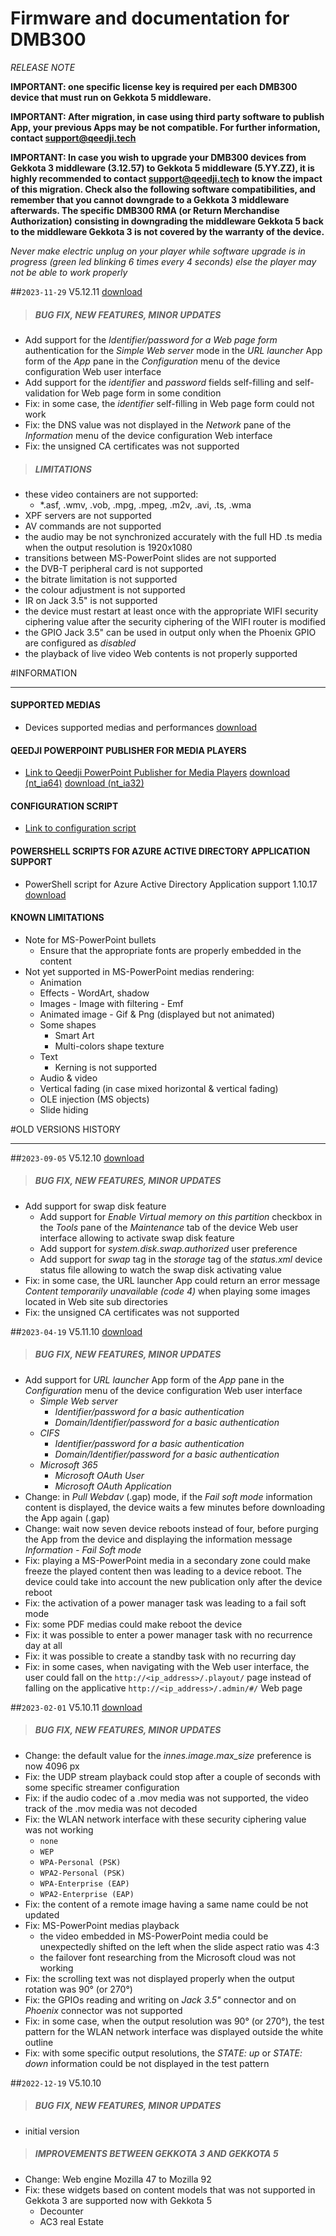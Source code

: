 # Firmware and documentation for DMB300
*RELEASE NOTE*

**IMPORTANT: one specific license key is required per each DMB300 device that must run on Gekkota 5 middleware.**

**IMPORTANT: After migration, in case using third party software to publish App, your previous Apps may be not compatible. For further information, contact support@qeedji.tech**

**IMPORTANT: In case you wish to upgrade your DMB300 devices from Gekkota 3 middleware (3.12.57) to Gekkota 5 middleware (5.YY.ZZ), it is highly recommended to contact support@qeedji.tech to know the impact of this migration. Check also the following software compatibilities, and remember that you cannot downgrade to a Gekkota 3 middleware afterwards. The specific DMB300 RMA (or Return Merchandise Authorization) consisting in downgrading the middleware Gekkota 5 back to the middleware Gekkota 3 is not covered by the warranty of the device.**

*Never make electric unplug on your player while software upgrade is in progress (green led blinking 6 times every 4 seconds) else the player may not be able to work properly*

##`2023-11-29` V5.12.11 [download](https://github.com/innes-labs/archives/downloads/gekkota-os-dmb300/gekkota_os-dmb300-setup-5.12.11.zip)
>##### **BUG FIX, NEW FEATURES, MINOR UPDATES**
- Add support for the *Identifier/password for a Web page form* authentication for the *Simple Web server* mode in the *URL launcher* App form of the *App* pane in the *Configuration* menu of the device configuration Web user interface
- Add support for the *identifier* and *password* fields self-filling and self-validation for Web page form in some condition
- Fix: in some case, the *identifier* self-filling in Web page form could not work
- Fix: the DNS value was not displayed in the *Network* pane of the *Information* menu of the device configuration Web interface
- Fix: the unsigned CA certificates was not supported
>##### **LIMITATIONS**
- these video containers are not supported:
	- *.asf, .wmv, .vob, .mpg, .mpeg, .m2v, .avi, .ts, .wma
- XPF servers are not supported
- AV commands are not supported
- the audio may be not synchronized accurately with the full HD .ts media when the output resolution is 1920x1080
- transitions between MS-PowerPoint slides are not supported
- the DVB-T peripheral card is not supported
- the bitrate limitation is not supported
- the colour adjustment is not supported
- IR on Jack 3.5" is not supported
- the device must restart at least once with the appropriate WIFI security ciphering value after the security ciphering of the WIFI router is modified
- the GPIO Jack 3.5" can be used in output only when the Phoenix GPIO are configured as *disabled*
- the playback of live video Web contents is not properly supported

#INFORMATION
***********************************************************************

#### **SUPPORTED MEDIAS**
- Devices supported medias and performances [download](https://github.com/innes-labs/archives/downloads/devices-supported-medias-and-performances.pdf)
#### **QEEDJI POWERPOINT PUBLISHER FOR MEDIA PLAYERS**
- [Link to Qeedji PowerPoint Publisher for Media Players](https://github.com/innes-labs/archives/downloads/http://www.innes.pro/en/support/index.php?DMB300/Application_notes_and_related_tools/Qeedji_PowerPoint_Publisher_for_media_player) [download (nt_ia64)](application-notes/qeedji_powerpoint_publisher_addin/qeedji_powerpoint_publisher_for_media_players-nt_ia64-setup-1.15.10.msi) [download (nt_ia32)](application-notes/qeedji_powerpoint_publisher_addin/qeedji_powerpoint_publisher_for_media_players-nt_ia32-setup-1.15.10.msi)
#### **CONFIGURATION SCRIPT**
- [Link to configuration script](http://www.innes.pro/en/support/index.php?DMB300/Application_notes_and_related_tools/Configuration_by_script)
#### **POWERSHELL SCRIPTS FOR AZURE ACTIVE DIRECTORY APPLICATION SUPPORT**
- PowerShell script for Azure Active Directory Application support 1.10.17 [download](https://github.com/innes-labs/archives/downloads/scripts/powershell/Powershell_Innes_AAD-1.10.17.zip)
#### **KNOWN LIMITATIONS**
- Note for MS-PowerPoint bullets
    - Ensure that the appropriate fonts are properly embedded in the content
- Not yet supported in MS-PowerPoint medias rendering:
    - Animation
    - Effects
           - WordArt, shadow
    - Images
           - Image with filtering
           - Emf
    - Animated image
           - Gif & Png (displayed but not animated)
    - Some shapes
        - Smart Art
        - Multi-colors shape texture
    - Text
        - Kerning is not supported
    - Audio & video
    - Vertical fading (in case mixed horizontal & vertical fading)
    - OLE injection (MS objects)
    - Slide hiding

#OLD VERSIONS HISTORY
***********************************************************************

##`2023-09-05` V5.12.10 [download](https://github.com/innes-labs/archives/downloads/gekkota-os-dmb300/gekkota_os-dmb300-setup-5.12.10.zip)
>##### **BUG FIX, NEW FEATURES, MINOR UPDATES**
- Add support for swap disk feature
	- Add support for *Enable Virtual memory on this partition* checkbox in the *Tools* pane of the *Maintenance* tab of the device Web user interface allowing to activate swap disk feature
	- Add support for *system.disk.swap.authorized* user preference
	- Add support for *swap* tag in the *storage* tag of the *status.xml* device status file allowing to watch the swap disk activating value
- Fix: in some case, the URL launcher App could return an error message *Content temporarily unavailable (code 4)* when playing some images located in Web site sub directories
- Fix: the unsigned CA certificates was not supported

##`2023-04-19` V5.11.10 [download](https://github.com/innes-labs/archives/downloads/gekkota-os-dmb300/gekkota_os-dmb300-setup-5.11.10.zip)
>##### **BUG FIX, NEW FEATURES, MINOR UPDATES**
- Add support for *URL launcher* App form of the *App* pane in the *Configuration* menu of the device configuration Web user interface
    - *Simple Web server*
	    - *Identifier/password for a basic authentication*
	    - *Domain/Identifier/password for a basic authentication*
    - *CIFS*
    	- *Identifier/password for a basic authentication*
	    - *Domain/Identifier/password for a basic authentication*
    - *Microsoft 365*
	    - *Microsoft OAuth User*
	    - *Microsoft OAuth Application*
- Change: in *Pull Webdav* (.gap) mode, if the *Fail soft mode* information content is displayed, the device waits a few minutes before downloading the App again (.gap)
- Change: wait now seven device reboots instead of four, before purging the App from the device and displaying the information message *Information - Fail Soft mode*
- Fix: playing a MS-PowerPoint media in a secondary zone could make freeze the played content then was leading to a device reboot. The device could take into account the new publication only after the device reboot
- Fix: the activation of a power manager task was leading to a fail soft mode
- Fix: some PDF medias could make reboot the device
- Fix: it was possible to enter a power manager task with no recurrence day at all
- Fix: it was possible to create a standby task with no recurring day
- Fix: in some cases, when navigating with the Web user interface, the user could fall on the `http://<ip_address>/.playout/` page instead of falling on the applicative `http://<ip_address>/.admin/#/` Web page

##`2023-02-01` V5.10.11 [download](https://github.com/innes-labs/archives/downloads/gekkota-os-dmb300/gekkota_os-dmb300-setup-5.10.11.zip)
>##### **BUG FIX, NEW FEATURES, MINOR UPDATES**
- Change: the default value for the *innes.image.max_size* preference is now 4096 px
- Fix: the UDP stream playback could stop after a couple of seconds with some specific streamer configuration
- Fix: if the audio codec of a .mov media was not supported, the video track of the .mov media was not decoded
- Fix: the WLAN network interface with these security ciphering value was not working
    - `none`
    - `WEP`
    - `WPA-Personal (PSK)`
    - `WPA2-Personal (PSK)`
    - `WPA-Enterprise (EAP)`
    - `WPA2-Enterprise (EAP)`
- Fix: the content of a remote image having a same name could be not updated
- Fix: MS-PowerPoint medias playback
    - the video embedded in MS-PowerPoint media could be unexpectedly shifted on the left when the slide aspect ratio was 4:3
    - the failover font researching from the Microsoft cloud was not working
- Fix: the scrolling text was not displayed properly when the output rotation was 90° (or 270°)
- Fix: the GPIOs reading and writing on *Jack 3.5"* connector and on *Phoenix* connector was not supported
- Fix: in some case, when the output resolution was 90° (or 270°), the test pattern for the WLAN network interface was displayed outside the white outline
- Fix: with some specific output resolutions, the *STATE: up* or *STATE: down* information could be not displayed in the test pattern


##`2022-12-19` V5.10.10
>##### **BUG FIX, NEW FEATURES, MINOR UPDATES**
- initial version
>##### **IMPROVEMENTS BETWEEN GEKKOTA 3 AND GEKKOTA 5**
- Change: Web engine Mozilla 47 to Mozilla 92
- Fix: these widgets based on content models that was not supported in Gekkota 3 are supported now with Gekkota 5
	- Decounter
	- AC3 real Estate

